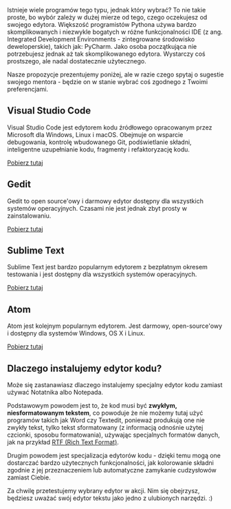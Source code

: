 Istnieje wiele programów tego typu, jednak który wybrać? To nie takie proste, bo wybór zależy w dużej mierze od tego, czego oczekujesz od swojego edytora. Większość programistów Pythona używa bardzo skomplikowanych i niezwykle bogatych w różne funkcjonalności IDE (z ang. Integrated Development Environments - zintegrowane środowisko deweloperskie), takich jak: PyCharm. Jako osoba początkująca nie potrzebujesz jednak aż tak skomplikowanego edytora. Wystarczy coś prostszego, ale nadal dostatecznie użytecznego.

Nasze propozycje prezentujemy poniżej, ale w razie czego spytaj o sugestie swojego mentora - będzie on w stanie wybrać coś zgodnego z Twoimi preferencjami.

## Visual Studio Code

Visual Studio Code jest edytorem kodu źródłowego opracowanym przez Microsoft dla Windows, Linux i macOS. Obejmuje on wsparcie debugowania, kontrolę wbudowanego Git, podświetlanie składni, inteligentne uzupełnianie kodu, fragmenty i refaktoryzację kodu.

[Pobierz tutaj](https://code.visualstudio.com/)

## Gedit

Gedit to open source'owy i darmowy edytor dostępny dla wszystkich systemów operacyjnych. Czasami nie jest jednak zbyt prosty w zainstalowaniu.

[Pobierz tutaj](https://wiki.gnome.org/Apps/Gedit#Download)

## Sublime Text

Sublime Text jest bardzo popularnym edytorem z bezpłatnym okresem testowania i jest dostępny dla wszystkich systemów operacyjnych.

[Pobierz tutaj](https://www.sublimetext.com/)

## Atom

Atom jest kolejnym popularnym edytorem. Jest darmowy, open-source'owy i dostępny dla systemów Windows, OS X i Linux.

[Pobierz tutaj](https://atom.io/)

## Dlaczego instalujemy edytor kodu?

Może się zastanawiasz dlaczego instalujemy specjalny edytor kodu zamiast używać Notatnika albo Notepada.

Podstawowym powodem jest to, że kod musi być **zwykłym, niesformatowanym tekstem**, co powoduje że nie możemy tutaj użyć programów takich jak Word czy Textedit, ponieważ produkują one nie zwykły tekst, tylko tekst sformatowany (z informacją odnośnie użytej czcionki, sposobu formatowania), używając specjalnych formatów danych, jak na przykład [RTF (Rich Text Format)](https://en.wikipedia.org/wiki/Rich_Text_Format).

Drugim powodem jest specjalizacja edytorów kodu - dzięki temu mogą one dostarczać bardzo użytecznych funkcjonalności, jak kolorowanie składni zgodnie z jej przeznaczeniem lub automatyczne zamykanie cudzysłowów zamiast Ciebie.

Za chwilę przetestujemy wybrany edytor w akcji. Nim się obejrzysz, będziesz uważać swój edytor tekstu jako jedno z ulubionych narzędzi. :)